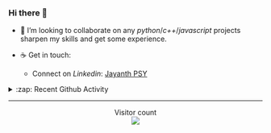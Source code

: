 ### Hi there 👋

<!-- - 🛠 I’m currently interning at [Tower Research Capital](https://www.tower-research.com/) in Core Engineering division. -->

- 👯 I’m looking to collaborate on any *python*/*c++*/*javascript* projects sharpen my skills and get some experience.

- ☕ Get in touch:
  +  Connect on *Linkedin*: [Jayanth PSY](https://www.linkedin.com/in/jayanth-p-b3924812a/)

<!--- ⚡ Fun fact: *Python* is older than *C++* and *Java*. -->

<!-- - :memo: The languages I use these days: 

<img src="https://wakatime.com/share/@j_tesla/e1311265-6285-4c3b-93d5-095ff9619aaf.png" width="700"/>
 -->
<details>
  <summary>:zap: Recent Github Activity</summary>
  
<!--START_SECTION:activity-->
1. 🎉 Merged PR [#23](https://github.com/j-tesla/music-tube-server/pull/23) in [j-tesla/music-tube-server](https://github.com/j-tesla/music-tube-server)
2. 🎉 Merged PR [#24](https://github.com/j-tesla/music-tube-server/pull/24) in [j-tesla/music-tube-server](https://github.com/j-tesla/music-tube-server)
3. 🎉 Merged PR [#14](https://github.com/j-tesla/music-tube-server/pull/14) in [j-tesla/music-tube-server](https://github.com/j-tesla/music-tube-server)
4. ❗️ Closed issue [#5](https://github.com/chandrapavansai/distributed-queue/issues/5) in [chandrapavansai/distributed-queue](https://github.com/chandrapavansai/distributed-queue)
5. ❗️ Closed issue [#6](https://github.com/chandrapavansai/distributed-queue/issues/6) in [chandrapavansai/distributed-queue](https://github.com/chandrapavansai/distributed-queue)
<!--END_SECTION:activity-->

</details>

-----

<p align="center"> 
  Visitor count<br>
  <img src="https://profile-counter.glitch.me/j-tesla/count.svg" />
</p>












<!--
**j-tesla/j-tesla** is a ✨ _special_ ✨ repository because its `README.md` (this file) appears on your GitHub profile.

Here are some ideas to get you started:

- 🔭 I’m currently working on ...
- 🌱 I’m currently learning ...
- 👯 I’m looking to collaborate on ...
- 🤔 I’m looking for help with ...
- 💬 Ask me about ...
- 📫 How to reach me: ...
- 😄 Pronouns: ...
- ⚡ Fun fact: ...
-->

